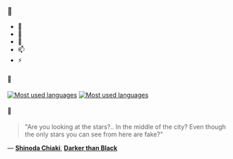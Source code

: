 ### 👋

- 🔭
- 🌱
- 💬
- 📫
- ⚡

#### 🧏

[![Most used languages](https://github-readme-stats-aynah.vercel.app/api/top-langs/?username=aynh&theme=solarized-dark&langs_count=6&layout=compact&hide_title=true)](https://github.com/anuraghazra/github-readme-stats#gh-dark-mode-only)
[![Most used languages](https://github-readme-stats-aynah.vercel.app/api/top-langs/?username=aynh&theme=solarized-light&langs_count=6&layout=compact&hide_title=true)](https://github.com/anuraghazra/github-readme-stats#gh-light-mode-only)

#### 💬

> "Are you looking at the stars?.. In the middle of the city? Even though the only stars you can see from here are fake?"

&mdash; [**Shinoda Chiaki**](https://myanimelist.net/character.php?q=Shinoda%20Chiaki&cat=character), [**Darker than Black**](https://myanimelist.net/search/all?q=Darker%20than%20Black&cat=all)
